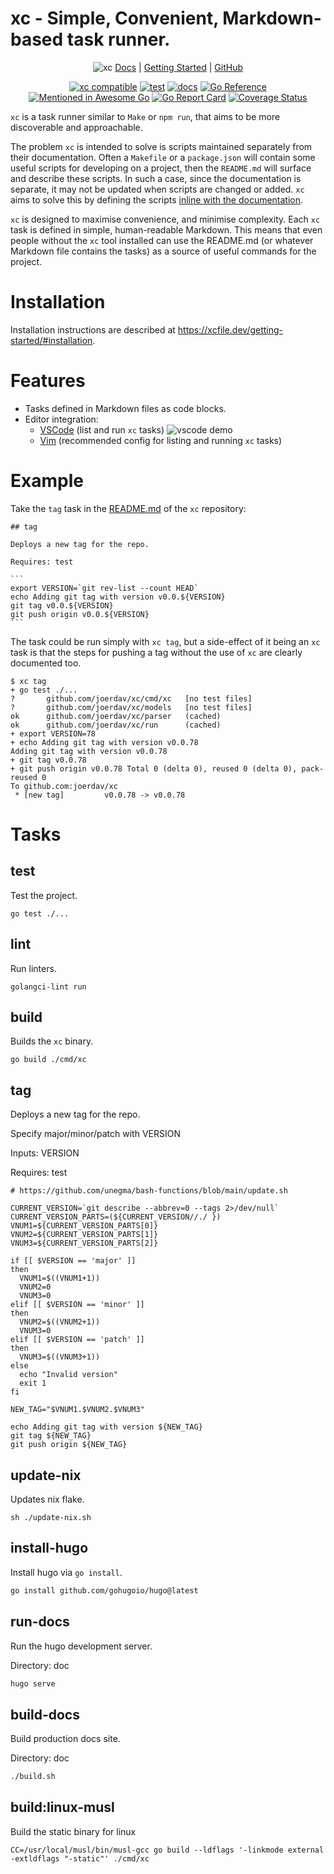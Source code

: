 # xc - Simple, Convenient, Markdown-based task runner.

<div align="center">

![xc](https://user-images.githubusercontent.com/19927761/156772881-10065864-ff4d-4225-ab2b-5adbbe628845.png)
[Docs](https://xcfile.dev/) | [Getting Started](https://xcfile.dev/getting-started/) | [GitHub](https://github.com/joerdav/xc)

[![xc compatible](https://xcfile.dev/badge.svg)](https://xcfile.dev)
[![test](https://github.com/joerdav/xc/actions/workflows/test.yaml/badge.svg)](https://github.com/joerdav/xc/actions/workflows/test.yaml) 
[![docs](https://github.com/joerdav/xc/actions/workflows/docs.yml/badge.svg)](https://github.com/joerdav/xc/actions/workflows/docs.yml)
[![Go Reference](https://pkg.go.dev/badge/github.com/joerdav/xc.svg)](https://pkg.go.dev/github.com/joerdav/xc)
[![Mentioned in Awesome Go](https://awesome.re/mentioned-badge.svg)](https://github.com/avelino/awesome-go)
[![Go Report Card](https://goreportcard.com/badge/github.com/joerdav/xc)](https://goreportcard.com/report/github.com/joerdav/xc)
[![Coverage Status](https://coveralls.io/repos/github/joerdav/xc/badge.svg?branch=main)](https://coveralls.io/github/joerdav/xc?branch=main)

</div>

`xc` is a task runner similar to `Make` or `npm run`, that aims to be more discoverable and approachable.

The problem `xc` is intended to solve is scripts maintained separately from their documentation.
Often a `Makefile` or a `package.json` will contain some useful scripts for developing on a project,
then the `README.md` will surface and describe these scripts.
In such a case, since the documentation is separate, it may not be updated when scripts are changed or added.
`xc` aims to solve this by defining the scripts [inline with the documentation](https://en.wikipedia.org/wiki/Literate_programming).

`xc` is designed to maximise convenience, and minimise complexity.
Each `xc` task is defined in simple, human-readable Markdown.
This means that even people without the `xc` tool installed can use the README.md
(or whatever Markdown file contains the tasks)
as a source of useful commands for the project.

# Installation

Installation instructions are described at <https://xcfile.dev/getting-started/#installation>.

# Features

- Tasks defined in Markdown files as code blocks.
- Editor integration:
	- [VSCode](https://marketplace.visualstudio.com/items?itemName=xc-vscode.xc-vscode) (list and run `xc` tasks)
	  ![vscode demo](https://user-images.githubusercontent.com/19927761/214538057-963f9a47-ff95-486c-8856-b90bd358be3f.png)
	- [Vim](https://xcfile.dev/ide-support/#vim) (recommended config for listing and running `xc` tasks)

# Example

Take the `tag` task in the [README.md](https://github.com/joerdav/xc#tag) of the `xc` repository:

````
## tag

Deploys a new tag for the repo.

Requires: test

```
export VERSION=`git rev-list --count HEAD`
echo Adding git tag with version v0.0.${VERSION}
git tag v0.0.${VERSION}
git push origin v0.0.${VERSION}
```
````

The task could be run simply with `xc tag`, but a side-effect of it being an `xc` task is that the steps for pushing a tag without the use of `xc` are clearly documented too.

```
$ xc tag
+ go test ./...
?       github.com/joerdav/xc/cmd/xc   [no test files]
?       github.com/joerdav/xc/models   [no test files]
ok      github.com/joerdav/xc/parser   (cached)
ok      github.com/joerdav/xc/run      (cached)
+ export VERSION=78
+ echo Adding git tag with version v0.0.78
Adding git tag with version v0.0.78
+ git tag v0.0.78
+ git push origin v0.0.78 Total 0 (delta 0), reused 0 (delta 0), pack-reused 0
To github.com:joerdav/xc
 * [new tag]         v0.0.78 -> v0.0.78
```

# Tasks

## test

Test the project.

```
go test ./...
```

## lint

Run linters.

```
golangci-lint run
```

## build

Builds the `xc` binary.

```
go build ./cmd/xc
```

## tag

Deploys a new tag for the repo.

Specify major/minor/patch with VERSION

Inputs: VERSION

Requires: test

```
# https://github.com/unegma/bash-functions/blob/main/update.sh

CURRENT_VERSION=`git describe --abbrev=0 --tags 2>/dev/null`
CURRENT_VERSION_PARTS=(${CURRENT_VERSION//./ })
VNUM1=${CURRENT_VERSION_PARTS[0]}
VNUM2=${CURRENT_VERSION_PARTS[1]}
VNUM3=${CURRENT_VERSION_PARTS[2]}

if [[ $VERSION == 'major' ]]
then
  VNUM1=$((VNUM1+1))
  VNUM2=0
  VNUM3=0
elif [[ $VERSION == 'minor' ]]
then
  VNUM2=$((VNUM2+1))
  VNUM3=0
elif [[ $VERSION == 'patch' ]]
then
  VNUM3=$((VNUM3+1))
else
  echo "Invalid version"
  exit 1
fi

NEW_TAG="$VNUM1.$VNUM2.$VNUM3"

echo Adding git tag with version ${NEW_TAG}
git tag ${NEW_TAG}
git push origin ${NEW_TAG}
```

## update-nix
Updates nix flake.
```
sh ./update-nix.sh
```

## install-hugo

Install hugo via `go install`.

```sh
go install github.com/gohugoio/hugo@latest
```

## run-docs

Run the hugo development server.

Directory: doc

```sh
hugo serve
```

## build-docs

Build production docs site.

Directory: doc

```sh
./build.sh
```

## build:linux-musl

Build the static binary for linux


```
CC=/usr/local/musl/bin/musl-gcc go build --ldflags '-linkmode external -extldflags "-static"' ./cmd/xc
```
